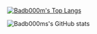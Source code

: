 [![Badb000m's Top Langs](https://github-readme-stats.vercel.app/api/top-langs/?username=badb000m&layout=compact&text_color=fff&bg_color=000&title_color=fff&card_width=500)](https://github.com/anuraghazra/github-readme-stats)

![Badb000ms's GitHub stats](https://github-readme-stats.vercel.app/api?username=badb000m&theme=aura_dark&show_icons=true)
